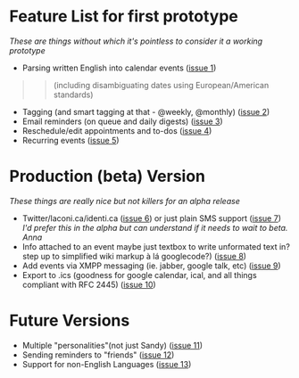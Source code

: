# Feature List for first prototype #
_These are things without which it's pointless to consider it a working prototype_

  * Parsing written English into calendar events ([issue 1](https://code.google.com/p/sandysback/issues/detail?id=1))
> > (including disambiguating dates using European/American standards)
  * Tagging (and smart tagging at that - @weekly, @monthly) ([issue 2](https://code.google.com/p/sandysback/issues/detail?id=2))
  * Email reminders (on queue and daily digests) ([issue 3](https://code.google.com/p/sandysback/issues/detail?id=3))
  * Reschedule/edit appointments and to-dos ([issue 4](https://code.google.com/p/sandysback/issues/detail?id=4))
  * Recurring events ([issue 5](https://code.google.com/p/sandysback/issues/detail?id=5))



# Production (beta) Version #
_These things are really nice but not killers for an alpha release_
  * Twitter/laconi.ca/identi.ca ([issue 6](https://code.google.com/p/sandysback/issues/detail?id=6)) or just plain SMS support ([issue 7](https://code.google.com/p/sandysback/issues/detail?id=7)) _I'd prefer this in the alpha but can understand if it needs to wait to beta. Anna_
  * Info attached to an event maybe just textbox to write unformated text in? step up to simplified wiki markup à lá googlecode?) ([issue 8](https://code.google.com/p/sandysback/issues/detail?id=8))
  * Add events via XMPP messaging (ie. jabber, google talk, etc) ([issue 9](https://code.google.com/p/sandysback/issues/detail?id=9))
  * Export to .ics (goodness for google calendar, ical, and all things compliant with RFC 2445) ([issue 10](https://code.google.com/p/sandysback/issues/detail?id=10))


# Future Versions #
  * Multiple "personalities"(not just Sandy) ([issue 11](https://code.google.com/p/sandysback/issues/detail?id=11))
  * Sending reminders to "friends" ([issue 12](https://code.google.com/p/sandysback/issues/detail?id=12))
  * Support for non-English Languages ([issue 13](https://code.google.com/p/sandysback/issues/detail?id=13))